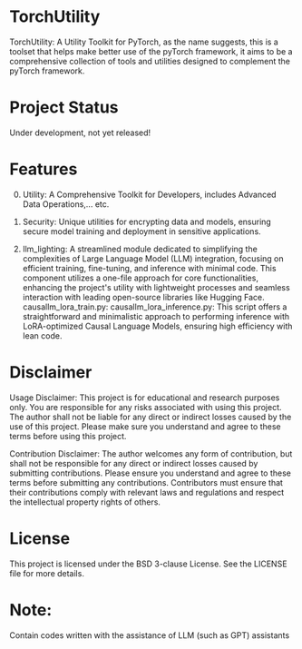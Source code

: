 # TorchUtility
TorchUtility: A Utility Toolkit for PyTorch,
as the name suggests, this is a toolset that helps make better use of the pyTorch framework,
it aims to be a comprehensive collection of tools and utilities designed to complement the pyTorch framework.


# Project Status
Under development, not yet released!

# Features

0. Utility: A Comprehensive Toolkit for Developers,  includes Advanced Data Operations,... etc.

1. Security: Unique utilities for encrypting data and models, ensuring secure model training and deployment in sensitive applications.

2. llm_lighting: A streamlined module dedicated to simplifying the complexities of Large Language Model (LLM) integration, focusing on efficient training, fine-tuning, and inference with minimal code. 
    This component utilizes a one-file approach for core functionalities, enhancing the project's utility with lightweight processes and seamless interaction with leading open-source libraries like Hugging Face.
    causallm_lora_train.py: 
    causallm_lora_inference.py: This script offers a straightforward and minimalistic approach to performing inference with LoRA-optimized Causal Language Models, ensuring high efficiency with lean code.



# Disclaimer
Usage Disclaimer: This project is for educational and research purposes only. You are responsible for any risks associated with using this project. The author shall not be liable for any direct or indirect losses caused by the use of this project. Please make sure you understand and agree to these terms before using this project.

Contribution Disclaimer: The author welcomes any form of contribution, but shall not be responsible for any direct or indirect losses caused by submitting contributions. Please ensure you understand and agree to these terms before submitting any contributions. Contributors must ensure that their contributions comply with relevant laws and regulations and respect the intellectual property rights of others.

# License
This project is licensed under the BSD 3-clause License. See the LICENSE file for more details.

# Note: 
Contain codes written with the assistance of LLM (such as GPT) assistants

